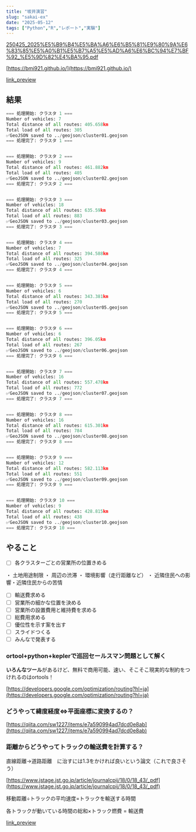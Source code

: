 ```yaml
---
title: "坂井演習"
slug: "sakai-ex"
date: "2025-05-12"
tags: ["Python","R","レポート","実験"]
---
```



[250425_2025%E5%B9%B4%E5%BA%A6%E6%B5%81%E9%80%9A%E6%83%85%E5%A0%B1%E5%B7%A5%E5%AD%A6%E6%BC%94%E7%BF%92_%E5%9D%82%E4%BA%95.pdf](https://prod-files-secure.s3.us-west-2.amazonaws.com/869ddd21-7f28-4904-ad9a-084764054f0f/bc9a7be6-fdbe-46c0-9ec8-51a449b6e738/250425_2025%E5%B9%B4%E5%BA%A6%E6%B5%81%E9%80%9A%E6%83%85%E5%A0%B1%E5%B7%A5%E5%AD%A6%E6%BC%94%E7%BF%92_%E5%9D%82%E4%BA%95.pdf?X-Amz-Algorithm=AWS4-HMAC-SHA256&X-Amz-Content-Sha256=UNSIGNED-PAYLOAD&X-Amz-Credential=ASIAZI2LB4664YUVZJQV%2F20250514%2Fus-west-2%2Fs3%2Faws4_request&X-Amz-Date=20250514T153326Z&X-Amz-Expires=3600&X-Amz-Security-Token=IQoJb3JpZ2luX2VjEF8aCXVzLXdlc3QtMiJGMEQCIDrkVTYGRW6If4B0DCiL86gWTQaTGqY1pRf3PPJGL4rSAiA6QyILUH7zsLn7HVoNqaC3hdhKJYs5QFfU6aV9TEOeWyr%2FAwgYEAAaDDYzNzQyMzE4MzgwNSIM3tuFndcTKCClXJChKtwDke1RUfxemMXQwoqpCVxvpfGIF4ul8SURJvWIY1obNI4g1O5tps3%2FdIJFIBkVFicGC4Y%2FKGAV8hFoxjPwracavR4llFbwn1sKyH52kfPq%2Fyngtc5egF0J5QYMecaebpXyKkuzBUS1lI97zzFmpjjznq9jriz3EYVRq719an3hs8kV7A3L5iqrIUenaI6VAt5RwQUsZRs9fCNkC5br6n94osMSGgzwbEW7Ecfig4Fj2EYpRU2COWdq3eMZiq24dUr7Rpyum%2F8rDN3eo%2FO1a5sobOrQo5LaH6boLstVgKyiM7sfR4NXdihwRQD8ctRWb%2ByQPQAnr0SyLJsp4cD0Y4s6%2BUy4sVu2cI%2Fs8bkE31Pcmd4%2FyP7MfFPmVLiIqLr0ZDCQZx4gRYKqkk%2B1tWqVZsVjEHQzrHBAnGg302ruuMZnOfXfyHfL4DXrYb1%2B1IU6XGnA1Zn6Jve1Ju4uZ7%2BwuFDqGkrOnhqwAO%2F%2FenHlk7e25FPysDI6kuW6cngBZLm2Jj3S%2BmASGYW8ZDaHn3%2Bn8qGu34WengNd5jxGmwNi%2B0KLs11VWsjAJLU8ZDt6vVBf2G2VWxGjhJn8HEMwb%2B6DMZE5r%2F4Zbhhd71wqd2c2s5Zpst8WbedQfA%2B83bPWo5sw7NaSwQY6pgE8LMYC%2BqIHGfhj83Ru6M63Ql%2Fq6%2BktmXQpJwGPWgGpwVVIfMjOcg1ZXrCdHkzj4A%2ByYm2UD3Mtv%2BVA8GFnLQkcAhIDRM0ocOB4mA1D6C8Ec64cjHq2U64SOaKmVK4FNR%2BgRU8H037Azt5yMGswVUGwiTGcVB%2B5OrhmyVnStBq7oRy5aR4%2FrrNfA3ydrtA2fseZ0Gl8lN21C6C9RTL70no80Ma68iGo&X-Amz-Signature=8f6e73c4022a7e0e484849f8433ada3361d600ef15d0940b5c0c5bb0e97367bd&X-Amz-SignedHeaders=host&x-id=GetObject)


[https://bmi921.github.io/](https://bmi921.github.io/)


[link_preview](https://github.com/bmi921/logistics-cluster-cvrp/blob/main/output/centers.csv)


## 結果


```python
=== 処理開始: クラスタ 1 ===
Number of vehicles: 7
Total distance of all routes: 405.658km
Total load of all routes: 305
✅GeoJSON saved to ../geojson/cluster01.geojson
=== 処理完了: クラスタ 1 ===


=== 処理開始: クラスタ 2 ===
Number of vehicles: 9
Total distance of all routes: 461.882km
Total load of all routes: 405
✅GeoJSON saved to ../geojson/cluster02.geojson
=== 処理完了: クラスタ 2 ===


=== 処理開始: クラスタ 3 ===
Number of vehicles: 18
Total distance of all routes: 635.59km
Total load of all routes: 883
✅GeoJSON saved to ../geojson/cluster03.geojson
=== 処理完了: クラスタ 3 ===


=== 処理開始: クラスタ 4 ===
Number of vehicles: 7
Total distance of all routes: 394.588km
Total load of all routes: 325
✅GeoJSON saved to ../geojson/cluster04.geojson
=== 処理完了: クラスタ 4 ===


=== 処理開始: クラスタ 5 ===
Number of vehicles: 6
Total distance of all routes: 343.381km
Total load of all routes: 270
✅GeoJSON saved to ../geojson/cluster05.geojson
=== 処理完了: クラスタ 5 ===


=== 処理開始: クラスタ 6 ===
Number of vehicles: 6
Total distance of all routes: 396.05km
Total load of all routes: 267
✅GeoJSON saved to ../geojson/cluster06.geojson
=== 処理完了: クラスタ 6 ===


=== 処理開始: クラスタ 7 ===
Number of vehicles: 16
Total distance of all routes: 557.478km
Total load of all routes: 772
✅GeoJSON saved to ../geojson/cluster07.geojson
=== 処理完了: クラスタ 7 ===


=== 処理開始: クラスタ 8 ===
Number of vehicles: 16
Total distance of all routes: 615.301km
Total load of all routes: 784
✅GeoJSON saved to ../geojson/cluster08.geojson
=== 処理完了: クラスタ 8 ===


=== 処理開始: クラスタ 9 ===
Number of vehicles: 12
Total distance of all routes: 582.113km
Total load of all routes: 551
✅GeoJSON saved to ../geojson/cluster09.geojson
=== 処理完了: クラスタ 9 ===


=== 処理開始: クラスタ 10 ===
Number of vehicles: 9
Total distance of all routes: 428.815km
Total load of all routes: 438
✅GeoJSON saved to ../geojson/cluster10.geojson
=== 処理完了: クラスタ 10 ===
```


## やること

- [ ] 各クラスターごとの営業所の位置きめる

・ 土地用途制限
・ 周辺の渋滞
・ 環境影響（走行距離など）
・ 近隣住民への影響・近隣住民からの苦情

- [ ] 輸送費求める
- [ ] 営業所の細かな位置を決める
- [ ] 営業所の設置費用と維持費を求める
- [ ] 総費用求める
- [ ] 優位性を示す案を出す
- [ ] スライドつくる
- [ ] みんなで発表する

### ortool+python+keplerで巡回セールスマン問題として解く


**いろんなツール**があるけど、無料で商用可能、速い、そこそこ現実的な制約をつけれるのはortools！


[https://developers.google.com/optimization/routing?hl=ja](https://developers.google.com/optimization/routing?hl=ja)


### どうやって緯度経度⇔平面座標に変換するの？


[https://qiita.com/sw1227/items/e7a590994ad7dcd0e8ab](https://qiita.com/sw1227/items/e7a590994ad7dcd0e8ab)


### 距離からどうやってトラックの輸送費を計算する？


直線距離→道路距離　に治すには1.3をかければ良いという論文（これで良さそう）


[https://www.jstage.jst.go.jp/article/journalcpij/18/0/18_43/_pdf](https://www.jstage.jst.go.jp/article/journalcpij/18/0/18_43/_pdf)


移動距離÷トラックの平均速度=トラックを輸送する時間


各トラックが動いている時間の総和×トラック燃費 = 輸送費


[link_preview](https://github.com/bmi921/logistics-cluster-cvrp)

